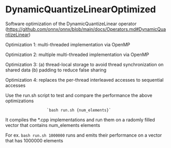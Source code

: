 # DynamicQuantizeLinearOptimized
Software optimization of the DynamicQuantizeLinear operator (https://github.com/onnx/onnx/blob/main/docs/Operators.md#DynamicQuantizeLinear)

  Optimization 1: multi-threaded implementation via OpenMP

  Optimization 2: multiple multi-threaded implementation via OpenMP

  Optimization 3: (a) thread-local storage to avoid thread synchronization on shared data (b) padding to reduce false sharing

  Optimization 4: replaces the per-thread interleaved accesses to sequential accesses

Use the run.sh script to test and compare the performance the above optimizations

                      `bash run.sh {num_elements}`

It compiles the *.cpp implementations and run them on a radomly filled vector that contains num_elements elements

For ex. `bash run.sh 1000000` runs and emits their performance on a vector that has 1000000 elements
